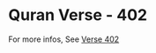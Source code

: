 # Quran Verse - 402 

For more infos, See [Verse 402](https://www.quranbookk.com/quran/search?q=402)